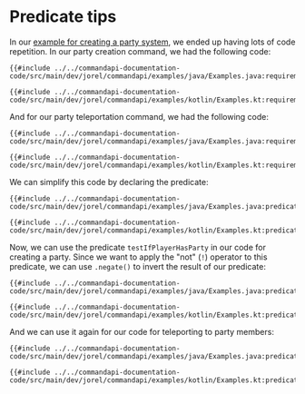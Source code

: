 # Predicate tips

In our [example for creating a party system](./requirements.md#example---a-party-creation-and-teleportation-system), we ended up having lots of code repetition. In our party creation command, we had the following code:

<div class="multi-pre">

```java,Java
{{#include ../../commandapi-documentation-code/src/main/dev/jorel/commandapi/examples/java/Examples.java:requirements2}}
```

```kotlin,Kotlin
{{#include ../../commandapi-documentation-code/src/main/dev/jorel/commandapi/examples/kotlin/Examples.kt:requirements2}}
```

</div>

And for our party teleportation command, we had the following code:

<div class="multi-pre">

```java,Java
{{#include ../../commandapi-documentation-code/src/main/dev/jorel/commandapi/examples/java/Examples.java:requirementstp}}
```

```kotlin,Kotlin
{{#include ../../commandapi-documentation-code/src/main/dev/jorel/commandapi/examples/kotlin/Examples.kt:requirementstp}}
```

</div>

We can simplify this code by declaring the predicate:

<div class="multi-pre">

```java,Java
{{#include ../../commandapi-documentation-code/src/main/dev/jorel/commandapi/examples/java/Examples.java:predicatetips}}
```

```kotlin,Kotlin
{{#include ../../commandapi-documentation-code/src/main/dev/jorel/commandapi/examples/kotlin/Examples.kt:predicatetips}}
```

</div>

Now, we can use the predicate `testIfPlayerHasParty` in our code for creating a party. Since we want to apply the "not" (`!`) operator to this predicate, we can use `.negate()` to invert the result of our predicate:

<div class="multi-pre">

```java,Java
{{#include ../../commandapi-documentation-code/src/main/dev/jorel/commandapi/examples/java/Examples.java:predicatetips2}}
```

```kotlin,Kotlin
{{#include ../../commandapi-documentation-code/src/main/dev/jorel/commandapi/examples/kotlin/Examples.kt:predicatetips2}}
```

</div>

And we can use it again for our code for teleporting to party members:

<div class="multi-pre">

```java,Java
{{#include ../../commandapi-documentation-code/src/main/dev/jorel/commandapi/examples/java/Examples.java:predicatetips3}}
```

```kotlin,Kotlin
{{#include ../../commandapi-documentation-code/src/main/dev/jorel/commandapi/examples/kotlin/Examples.kt:predicatetips3}}
```

</div>
